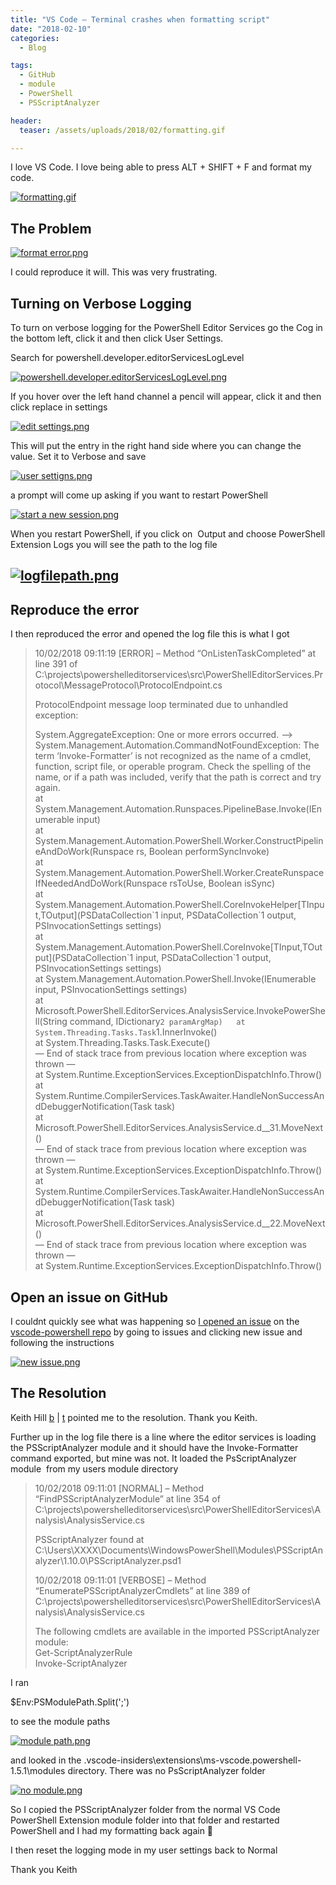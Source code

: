 ```yaml
---
title: "VS Code – Terminal crashes when formatting script"
date: "2018-02-10" 
categories:
  - Blog

tags:
  - GitHub 
  - module
  - PowerShell
  - PSScriptAnalyzer

header:
  teaser: /assets/uploads/2018/02/formatting.gif

---
```

I love VS Code. I love being able to press ALT + SHIFT + F and format my code.

[![formatting.gif](https://blog.robsewell.com/assets/uploads/2018/02/formatting.gif)](https://blog.robsewell.com/assets/uploads/2018/02/formatting.gif)


The Problem
-----------

[![format error.png](https://blog.robsewell.com/assets/uploads/2018/02/format-error.png)](https://blog.robsewell.com/assets/uploads/2018/02/format-error.png)

I could reproduce it will. This was very frustrating.

Turning on Verbose Logging
--------------------------

To turn on verbose logging for the PowerShell Editor Services go the Cog in the bottom left, click it and then click User Settings.

Search for powershell.developer.editorServicesLogLevel

[![powershell.developer.editorServicesLogLevel.png](https://blog.robsewell.com/assets/uploads/2018/02/powershell.developer.editorServicesLogLevel.png)](https://blog.robsewell.com/assets/uploads/2018/02/powershell.developer.editorServicesLogLevel.png)

If you hover over the left hand channel a pencil will appear, click it and then click replace in settings

[![edit settings.png](https://blog.robsewell.com/assets/uploads/2018/02/edit-settings.png)](https://blog.robsewell.com/assets/uploads/2018/02/edit-settings.png)

This will put the entry in the right hand side where you can change the value. Set it to Verbose and save

[![user settigns.png](https://blog.robsewell.com/assets/uploads/2018/02/user-settigns.png)](https://blog.robsewell.com/assets/uploads/2018/02/user-settigns.png)

a prompt will come up asking if you want to restart PowerShell

[![start a new session.png](https://blog.robsewell.com/assets/uploads/2018/02/start-a-new-session.png)](https://blog.robsewell.com/assets/uploads/2018/02/start-a-new-session.png)

When you restart PowerShell, if you click on  Output and choose PowerShell Extension Logs you will see the path to the log file

[![logfilepath.png](https://blog.robsewell.com/assets/uploads/2018/02/logfilepath.png)](https://blog.robsewell.com/assets/uploads/2018/02/logfilepath.png)
-----------------------------------------------------------------------------------------------------------

Reproduce the error
-------------------

I then reproduced the error and opened the log file this is what I got

> 10/02/2018 09:11:19 \[ERROR\] – Method “OnListenTaskCompleted” at line 391 of C:\\projects\\powershelleditorservices\\src\\PowerShellEditorServices.Protocol\\MessageProtocol\\ProtocolEndpoint.cs
> 
> ProtocolEndpoint message loop terminated due to unhandled exception:
> 
> System.AggregateException: One or more errors occurred. —> System.Management.Automation.CommandNotFoundException: The term ‘Invoke-Formatter’ is not recognized as the name of a cmdlet, function, script file, or operable program. Check the spelling of the name, or if a path was included, verify that the path is correct and try again.  
> at System.Management.Automation.Runspaces.PipelineBase.Invoke(IEnumerable input)  
> at System.Management.Automation.PowerShell.Worker.ConstructPipelineAndDoWork(Runspace rs, Boolean performSyncInvoke)  
> at System.Management.Automation.PowerShell.Worker.CreateRunspaceIfNeededAndDoWork(Runspace rsToUse, Boolean isSync)  
> at System.Management.Automation.PowerShell.CoreInvokeHelper\[TInput,TOutput\](PSDataCollection\`1 input, PSDataCollection\`1 output, PSInvocationSettings settings)  
> at System.Management.Automation.PowerShell.CoreInvoke\[TInput,TOutput\](PSDataCollection\`1 input, PSDataCollection\`1 output, PSInvocationSettings settings)  
> at System.Management.Automation.PowerShell.Invoke(IEnumerable input, PSInvocationSettings settings)  
> at Microsoft.PowerShell.EditorServices.AnalysisService.InvokePowerShell(String command, IDictionary`2 paramArgMap)  
> at System.Threading.Tasks.Task`1.InnerInvoke()  
> at System.Threading.Tasks.Task.Execute()  
> — End of stack trace from previous location where exception was thrown —  
> at System.Runtime.ExceptionServices.ExceptionDispatchInfo.Throw()  
> at System.Runtime.CompilerServices.TaskAwaiter.HandleNonSuccessAndDebuggerNotification(Task task)  
> at Microsoft.PowerShell.EditorServices.AnalysisService.<InvokePowerShellAsync>d__31.MoveNext()  
> — End of stack trace from previous location where exception was thrown —  
> at System.Runtime.ExceptionServices.ExceptionDispatchInfo.Throw()  
> at System.Runtime.CompilerServices.TaskAwaiter.HandleNonSuccessAndDebuggerNotification(Task task)  
> at Microsoft.PowerShell.EditorServices.AnalysisService.<Format>d__22.MoveNext()  
> — End of stack trace from previous location where exception was thrown —  
> at System.Runtime.ExceptionServices.ExceptionDispatchInfo.Throw()

Open an issue on GitHub
-----------------------

I couldnt quickly see what was happening so [I opened an issue](https://github.com/PowerShell/vscode-powershell/issues/1193) on the [vscode-powershell repo](https://github.com/PowerShell/vscode-powershell) by going to issues and clicking new issue and following the instructions

[![new issue.png](https://blog.robsewell.com/assets/uploads/2018/02/new-issue.png)](https://blog.robsewell.com/assets/uploads/2018/02/new-issue.png)

The Resolution
--------------

Keith Hill [b](https://rkeithhill.wordpress.com/) | [t](https://twitter.com/r_keith_hill) pointed me to the resolution. Thank you Keith.

Further up in the log file there is a line where the editor services is loading the PSScriptAnalyzer module and it should have the Invoke-Formatter command exported, but mine was not. It loaded the PsScriptAnalyzer module  from my users module directory

> 10/02/2018 09:11:01 \[NORMAL\] – Method “FindPSScriptAnalyzerModule” at line 354 of C:\\projects\\powershelleditorservices\\src\\PowerShellEditorServices\\Analysis\\AnalysisService.cs
> 
> PSScriptAnalyzer found at C:\\Users\\XXXX\\Documents\\WindowsPowerShell\\Modules\\PSScriptAnalyzer\\1.10.0\\PSScriptAnalyzer.psd1
> 
> 10/02/2018 09:11:01 \[VERBOSE\] – Method “EnumeratePSScriptAnalyzerCmdlets” at line 389 of C:\\projects\\powershelleditorservices\\src\\PowerShellEditorServices\\Analysis\\AnalysisService.cs
> 
> The following cmdlets are available in the imported PSScriptAnalyzer module:  
> Get-ScriptAnalyzerRule  
> Invoke-ScriptAnalyzer

I ran

$Env:PSModulePath.Split(';')

to see the module paths

[![module path.png](https://blog.robsewell.com/assets/uploads/2018/02/module-path.png)](https://blog.robsewell.com/assets/uploads/2018/02/module-path.png)

and looked in the .vscode-insiders\\extensions\\ms-vscode.powershell-1.5.1\\modules directory. There was no PsScriptAnalyzer folder

[![no module.png](https://blog.robsewell.com/assets/uploads/2018/02/no-module.png)](https://blog.robsewell.com/assets/uploads/2018/02/no-module.png)

So I copied the PSScriptAnalyzer folder from the normal VS Code PowerShell Extension module folder into that folder and restarted PowerShell and I had my formatting back again 🙂

I then reset the logging mode in my user settings back to Normal

Thank you Keith
















